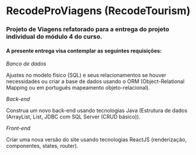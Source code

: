 # RecodeProViagens (RecodeTourism)
### Projeto de Viagens refatorado para a entrega do projeto individual do módulo 4 do curso.

#### A presente entrega visa contemplar as seguintes requisições: 

*_Banco de dados_*

Ajustes no modelo físico (SQL) e seus relacionamentos se houver necessidades ou criar a base de dados usando o ORM (Object-Relational Mapping ou em português mapeamento objeto-relacional).

*_Back-end_*

Construa um novo back-end usando tecnologias Java (Estrutura de dados (ArrayList, List, JDBC com SQL Server (CRUD básico)).

*_Front-end_*

Criar uma nova versão do site usando tecnologias ReactJS (renderização, componentes, states, router).
